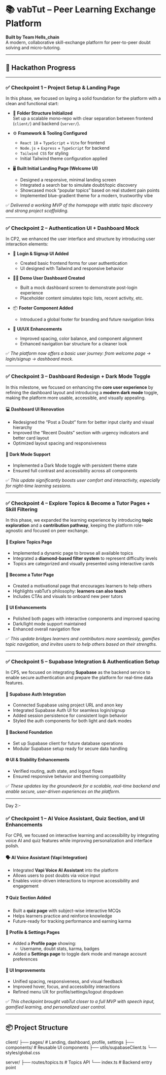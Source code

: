 # 📚 vabTut – Peer Learning Exchange Platform

**Built by Team Hells_chain**  
A modern, collaborative skill-exchange platform for peer-to-peer doubt solving and micro-tutoring.

---

## 🚀 Hackathon Progress

---

### ✅ Checkpoint 1 – Project Setup & Landing Page

In this phase, we focused on laying a solid foundation for the platform with a clean and functional start:

- 🔧 **Folder Structure Initialized**  
  Set up a scalable mono-repo with clear separation between frontend (`client/`) and backend (`server/`).

- ⚙️ **Framework & Tooling Configured**  
  - `React 18` + `TypeScript` + `Vite` for frontend  
  - `Node.js` + `Express` + `TypeScript` for backend  
  - `Tailwind CSS` for styling  
  - Initial Tailwind theme configuration applied

- 🖥️ **Built Initial Landing Page (Welcome UI)**  
  - Designed a responsive, minimal landing screen  
  - Integrated a search bar to simulate doubt/topic discovery  
  - Showcased mock “popular topics” based on real student pain points  
  - Implemented blue-gradient theme for a modern, trustworthy vibe

✅ *Delivered a working MVP of the homepage with static topic discovery and strong project scaffolding.*

---

### ✅ Checkpoint 2 – Authentication UI + Dashboard Mock

In CP2, we enhanced the user interface and structure by introducing user interaction elements:

- 🔐 **Login & Signup UI Added**
  - Created basic frontend forms for user authentication  
  - UI designed with Tailwind and responsive behavior

- 🧑‍🎓 **Demo User Dashboard Created**
  - Built a mock dashboard screen to demonstrate post-login experience  
  - Placeholder content simulates topic lists, recent activity, etc.

- 📦 **Footer Component Added**
  - Introduced a global footer for branding and future navigation links

- 🎨 **UI/UX Enhancements**
  - Improved spacing, color balance, and component alignment  
  - Enhanced navigation bar structure for a cleaner look

✅ *The platform now offers a basic user journey: from welcome page → login/signup → dashboard mock.*

---

### ✅ Checkpoint 3 – Dashboard Redesign + Dark Mode Toggle

In this milestone, we focused on enhancing the **core user experience** by refining the dashboard layout and introducing a **modern dark mode** toggle, making the platform more usable, accessible, and visually appealing.

#### 💻 Dashboard UI Renovation
- Redesigned the “Post a Doubt” form for better input clarity and visual hierarchy  
- Improved the “Recent Doubts” section with urgency indicators and better card layout  
- Optimized layout spacing and responsiveness

#### 🌙 Dark Mode Support
- Implemented a Dark Mode toggle with persistent theme state  
- Ensured full contrast and accessibility across all components

✅ *This update significantly boosts user comfort and interactivity, especially for night-time learning sessions.*

---

### ✅ Checkpoint 4 – Explore Topics & Become a Tutor Pages + Skill Filtering

In this phase, we expanded the learning experience by introducing **topic exploration** and a **contribution pathway**, keeping the platform role-agnostic and focused on peer exchange.

#### 🧭 Explore Topics Page
- Implemented a dynamic page to browse all available topics  
- Integrated a **diamond-based filter system** to represent difficulty levels  
- Topics are categorized and visually presented using interactive cards

#### 🤝 Become a Tutor Page
- Created a motivational page that encourages learners to help others  
- Highlights vabTut’s philosophy: **learners can also teach**  
- Includes CTAs and visuals to onboard new peer tutors

#### 🎨 UI Enhancements
- Polished both pages with interactive components and improved spacing  
- Dark/light mode support maintained  
- Enhanced overall navigation flow

✅ *This update bridges learners and contributors more seamlessly, gamifies topic navigation, and invites users to help others based on their strengths.*

---

### ✅ Checkpoint 5 – Supabase Integration & Authentication Setup

In CP5, we focused on integrating **Supabase** as the backend service to enable secure authentication and prepare the platform for real-time data features.

#### 🔐 Supabase Auth Integration
- Connected Supabase using project URL and anon key  
- Integrated Supabase Auth UI for seamless login/signup  
- Added session persistence for consistent login behavior  
- Styled the auth components for both light and dark modes

#### 🧠 Backend Foundation
- Set up Supabase client for future database operations  
- Modular Supabase setup ready for secure data handling

#### 🌐 UI & Stability Enhancements
- Verified routing, auth state, and logout flows  
- Ensured responsive behavior and theming compatibility

✅ *These updates lay the groundwork for a scalable, real-time backend and enable secure, user-driven experiences on the platform.*

---

Day 2:- 

### ✅ Checkpoint 1 – AI Voice Assistant, Quiz Section, and UI Enhancements

For CP6, we focused on interactive learning and accessibility by integrating voice AI and quiz features while improving personalization and interface polish.

#### 🗣️ AI Voice Assistant (Vapi Integration)
- Integrated **Vapi Voice AI Assistant** into the platform  
- Allows users to post doubts via voice input  
- Enables voice-driven interactions to improve accessibility and engagement

#### ❓ Quiz Section Added
- Built a **quiz page** with subject-wise interactive MCQs  
- Helps learners practice and reinforce knowledge  
- Future-ready for tracking performance and earning karma

#### 👤 Profile & Settings Pages
- Added a **Profile page** showing:
  - Username, doubt stats, karma, badges  
- Added a **Settings page** to toggle dark mode and manage account preferences

#### 🎨 UI Improvements
- Unified spacing, responsiveness, and visual feedback  
- Improved hover, focus, and accessibility interactions  
- Refined menu UX for profile/settings/logout dropdown

✅ *This checkpoint brought vabTut closer to a full MVP with speech input, gamified learning, and personalized user control.*

---

## 📦 Project Structure

client/
├── pages/ # Landing, dashboard, profile, settings
├── components/ # Reusable UI components
├── utils/supabaseClient.ts
└── styles/global.css

server/
├── routes/topics.ts # Topics API
└── index.ts # Backend entry point
